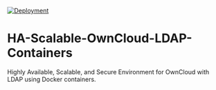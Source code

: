 [![Deployment](https://github.com/JesusdelCas99/OwnCloud-LDAP-Multi-Container-High-Availability-Application/actions/workflows/deployment.yml/badge.svg)](https://github.com/JesusdelCas99/OwnCloud-LDAP-Multi-Container-High-Availability-Application/actions/workflows/deployment.yml)


# HA-Scalable-OwnCloud-LDAP-Containers
Highly Available, Scalable, and Secure Environment for OwnCloud with LDAP using Docker containers.
